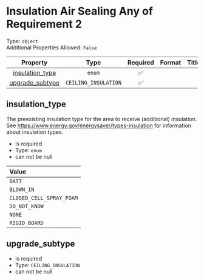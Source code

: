 
Insulation Air Sealing Any of Requirement 2
===========================================
  
Type: `object`  
Additional Properties Allowed: `False`  
  

|Property|Type|Required|Format|Title|
| :---: | :---: | :---: | :---: | :---: |
|[insulation_type](#insulation_type)|`enum`|:white_check_mark:|||
|[upgrade_subtype](#upgrade_subtype)|`CEILING_INSULATION`|:white_check_mark:|||

## insulation_type
  
The preexisting insulation type for the area to receive (additional) insulation. See https://www.energy.gov/energysaver/types-insulation for information about insulation types.  
  

- is required
- Type: `enum`
- can not be null
  

|Value|
| :--- |
|`BATT`|
|`BLOWN_IN`|
|`CLOSED_CELL_SPRAY_FOAM`|
|`DO_NOT_KNOW`|
|`NONE`|
|`RIGID_BOARD`|

## upgrade_subtype
  
  
  

- is required
- Type: `CEILING_INSULATION`
- can not be null
